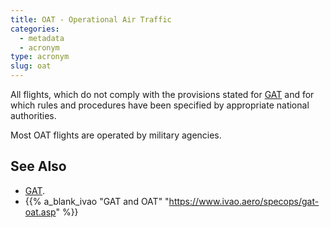 ```yaml
---
title: OAT - Operational Air Traffic
categories:
  - metadata
  - acronym
type: acronym
slug: oat
---
```


All flights, which do not comply with the provisions stated for
[GAT][gat] and for which rules and procedures have been specified
by appropriate national authorities.

Most OAT flights are operated by military agencies.

## See Also

* [GAT][gat].
* {{% a_blank_ivao "GAT and OAT" "https://www.ivao.aero/specops/gat-oat.asp" %}}

[gat]: /acronym/gat/ "GAT"

